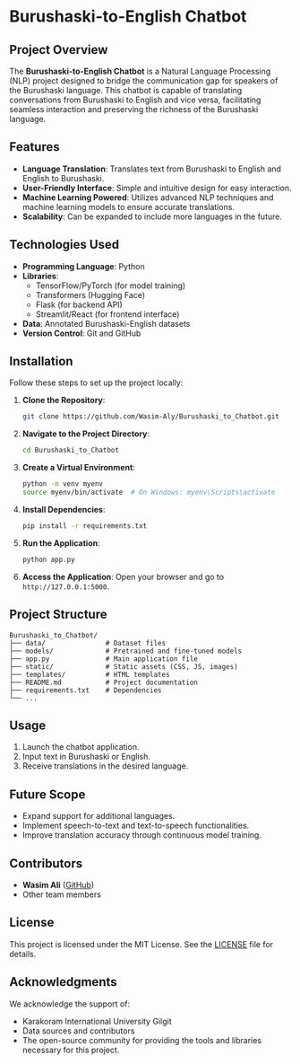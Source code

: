 # Burushaski-to-English Chatbot

## Project Overview
The **Burushaski-to-English Chatbot** is a Natural Language Processing (NLP) project designed to bridge the communication gap for speakers of the Burushaski language. This chatbot is capable of translating conversations from Burushaski to English and vice versa, facilitating seamless interaction and preserving the richness of the Burushaski language.

## Features
- **Language Translation**: Translates text from Burushaski to English and English to Burushaski.
- **User-Friendly Interface**: Simple and intuitive design for easy interaction.
- **Machine Learning Powered**: Utilizes advanced NLP techniques and machine learning models to ensure accurate translations.
- **Scalability**: Can be expanded to include more languages in the future.

## Technologies Used
- **Programming Language**: Python
- **Libraries**: 
  - TensorFlow/PyTorch (for model training)
  - Transformers (Hugging Face)
  - Flask (for backend API)
  - Streamlit/React (for frontend interface)
- **Data**: Annotated Burushaski-English datasets
- **Version Control**: Git and GitHub

## Installation
Follow these steps to set up the project locally:

1. **Clone the Repository**:
   ```bash
   git clone https://github.com/Wasim-Aly/Burushaski_to_Chatbot.git
   ```

2. **Navigate to the Project Directory**:
   ```bash
   cd Burushaski_to_Chatbot
   ```

3. **Create a Virtual Environment**:
   ```bash
   python -m venv myenv
   source myenv/bin/activate  # On Windows: myenv\Scripts\activate
   ```

4. **Install Dependencies**:
   ```bash
   pip install -r requirements.txt
   ```

5. **Run the Application**:
   ```bash
   python app.py
   ```

6. **Access the Application**:
   Open your browser and go to `http://127.0.0.1:5000`.

## Project Structure
```plaintext
Burushaski_to_Chatbot/
├── data/               # Dataset files
├── models/             # Pretrained and fine-tuned models
├── app.py              # Main application file
├── static/             # Static assets (CSS, JS, images)
├── templates/          # HTML templates
├── README.md           # Project documentation
├── requirements.txt    # Dependencies
└── ...
```

## Usage
1. Launch the chatbot application.
2. Input text in Burushaski or English.
3. Receive translations in the desired language.

## Future Scope
- Expand support for additional languages.
- Implement speech-to-text and text-to-speech functionalities.
- Improve translation accuracy through continuous model training.

## Contributors
- **Wasim Ali** ([GitHub](https://github.com/Wasim-Aly))
- Other team members

## License
This project is licensed under the MIT License. See the [LICENSE](LICENSE) file for details.

## Acknowledgments
We acknowledge the support of:
- Karakoram International University Gilgit
- Data sources and contributors
- The open-source community for providing the tools and libraries necessary for this project.
